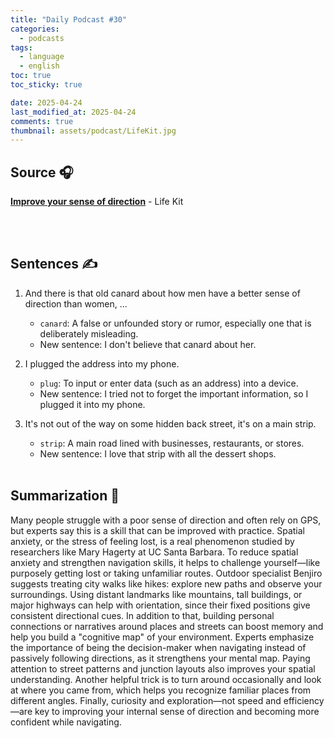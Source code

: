 ```yaml
---
title: "Daily Podcast #30"
categories:
  - podcasts
tags:
  - language
  - english
toc: true
toc_sticky: true

date: 2025-04-24
last_modified_at: 2025-04-24
comments: true
thumbnail: assets/podcast/LifeKit.jpg
---
```


## Source 🎧
[**Improve your sense of direction**](https://podcasts.apple.com/kr/podcast/life-kit/id1461493560?i=1000704517424)
 \- Life Kit

<br><br>
## Sentences ✍️

1. And there is that old canard about how men have a better sense of direction than women, ...
   - `canard`: A false or unfounded story or rumor, especially one that is deliberately misleading.
   - New sentence: I don't believe that canard about her.

 
2. I plugged the address into my phone.
    - `plug`: To input or enter data (such as an address) into a device.
    - New sentence: I tried not to forget the important information, so I plugged it into my phone.


3. It's not out of the way on some hidden back street, it's on a main strip.
    - `strip`: A main road lined with businesses, restaurants, or stores.
    - New sentence:  I love that strip with all the dessert shops.
<br><br>


## Summarization 👀
Many people struggle with a poor sense of direction and often rely on GPS, but experts say this is a skill that can be improved with practice. Spatial anxiety, or the stress of feeling lost, is a real phenomenon studied by researchers like Mary Hagerty at UC Santa Barbara.
To reduce spatial anxiety and strengthen navigation skills, it helps to challenge yourself—like purposely getting lost or taking unfamiliar routes. Outdoor specialist Benjiro suggests treating city walks like hikes: explore new paths and observe your surroundings.
Using distant landmarks like mountains, tall buildings, or major highways can help with orientation, since their fixed positions give consistent directional cues. In addition to that, building personal connections or narratives around places and streets can boost memory and help you build a "cognitive map" of your environment.
Experts emphasize the importance of being the decision-maker when navigating instead of passively following directions, as it strengthens your mental map. Paying attention to street patterns and junction layouts also improves your spatial understanding.
Another helpful trick is to turn around occasionally and look at where you came from, which helps you recognize familiar places from different angles. Finally, curiosity and exploration—not speed and efficiency—are key to improving your internal sense of direction and becoming more confident while navigating.
<br><br>